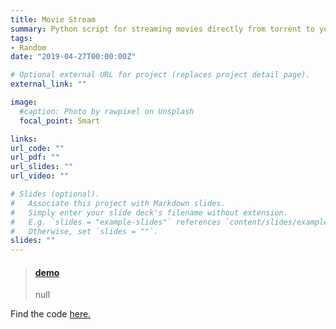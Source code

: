 ```yaml
---
title: Movie Stream
summary: Python script for streaming movies directly from torrent to yours vlc media player.
tags:
- Random
date: "2019-04-27T00:00:00Z"

# Optional external URL for project (replaces project detail page).
external_link: ""

image:
  #caption: Photo by rawpixel on Unsplash
  focal_point: Smart

links:
url_code: ""
url_pdf: ""
url_slides: ""
url_video: ""

# Slides (optional).
#   Associate this project with Markdown slides.
#   Simply enter your slide deck's filename without extension.
#   E.g. `slides = "example-slides"` references `content/slides/example-slides.md`.
#   Otherwise, set `slides = ""`.
slides: ""
---
```

<blockquote class="embedly-card"><h4><a href="https://youtu.be/i2h-ovxYuGs?t=40">demo</a></h4><p>null</p></blockquote>
<script async src="//cdn.embedly.com/widgets/platform.js" charset="UTF-8"></script>

Find the code [here.](https://github.com/RatulGhosh/movie-stream)